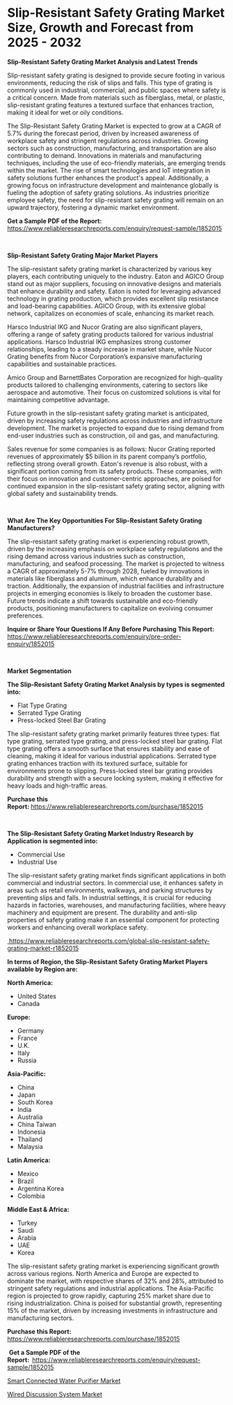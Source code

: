 <p><h1>Slip-Resistant Safety Grating Market Size, Growth and Forecast from 2025 - 2032</h1></p><p><strong>Slip-Resistant Safety Grating Market Analysis and Latest Trends</strong></p>
<p><p>Slip-resistant safety grating is designed to provide secure footing in various environments, reducing the risk of slips and falls. This type of grating is commonly used in industrial, commercial, and public spaces where safety is a critical concern. Made from materials such as fiberglass, metal, or plastic, slip-resistant grating features a textured surface that enhances traction, making it ideal for wet or oily conditions.</p><p>The Slip-Resistant Safety Grating Market is expected to grow at a CAGR of 5.7% during the forecast period, driven by increased awareness of workplace safety and stringent regulations across industries. Growing sectors such as construction, manufacturing, and transportation are also contributing to demand. Innovations in materials and manufacturing techniques, including the use of eco-friendly materials, are emerging trends within the market. The rise of smart technologies and IoT integration in safety solutions further enhances the product's appeal. Additionally, a growing focus on infrastructure development and maintenance globally is fueling the adoption of safety grating solutions. As industries prioritize employee safety, the need for slip-resistant safety grating will remain on an upward trajectory, fostering a dynamic market environment.</p></p>
<p><strong>Get a Sample PDF of the Report:&nbsp;</strong> <a href="https://www.reliableresearchreports.com/enquiry/request-sample/1852015?utm_campaign=31&utm_medium=2&utm_source=Github&utm_content=ia&utm_term=07012025&utm_id=slip-resistant-safety-grating">https://www.reliableresearchreports.com/enquiry/request-sample/1852015</a></p>
<p>&nbsp;</p>
<p><strong>Slip-Resistant Safety Grating Major Market Players</strong></p>
<p><p>The slip-resistant safety grating market is characterized by various key players, each contributing uniquely to the industry. Eaton and AGICO Group stand out as major suppliers, focusing on innovative designs and materials that enhance durability and safety. Eaton is noted for leveraging advanced technology in grating production, which provides excellent slip resistance and load-bearing capabilities. AGICO Group, with its extensive global network, capitalizes on economies of scale, enhancing its market reach.</p><p>Harsco Industrial IKG and Nucor Grating are also significant players, offering a range of safety grating products tailored for various industrial applications. Harsco Industrial IKG emphasizes strong customer relationships, leading to a steady increase in market share, while Nucor Grating benefits from Nucor Corporation’s expansive manufacturing capabilities and sustainable practices.</p><p>Amico Group and BarnettBates Corporation are recognized for high-quality products tailored to challenging environments, catering to sectors like aerospace and automotive. Their focus on customized solutions is vital for maintaining competitive advantage.</p><p>Future growth in the slip-resistant safety grating market is anticipated, driven by increasing safety regulations across industries and infrastructure development. The market is projected to expand due to rising demand from end-user industries such as construction, oil and gas, and manufacturing.</p><p>Sales revenue for some companies is as follows: Nucor Grating reported revenues of approximately $5 billion in its parent company’s portfolio, reflecting strong overall growth. Eaton's revenue is also robust, with a significant portion coming from its safety products. These companies, with their focus on innovation and customer-centric approaches, are poised for continued expansion in the slip-resistant safety grating sector, aligning with global safety and sustainability trends.</p></p>
<p>&nbsp;</p>
<p><strong>What Are The Key Opportunities For Slip-Resistant Safety Grating Manufacturers?</strong></p>
<p><p>The slip-resistant safety grating market is experiencing robust growth, driven by the increasing emphasis on workplace safety regulations and the rising demand across various industries such as construction, manufacturing, and seafood processing. The market is projected to witness a CAGR of approximately 5-7% through 2028, fueled by innovations in materials like fiberglass and aluminum, which enhance durability and traction. Additionally, the expansion of industrial facilities and infrastructure projects in emerging economies is likely to broaden the customer base. Future trends indicate a shift towards sustainable and eco-friendly products, positioning manufacturers to capitalize on evolving consumer preferences.</p></p>
<p><strong>Inquire or Share Your Questions If Any Before Purchasing This Report:</strong> <a href="https://www.reliableresearchreports.com/enquiry/pre-order-enquiry/1852015?utm_campaign=31&utm_medium=2&utm_source=Github&utm_content=ia&utm_term=07012025&utm_id=slip-resistant-safety-grating">https://www.reliableresearchreports.com/enquiry/pre-order-enquiry/1852015</a></p>
<p>&nbsp;</p>
<p><strong>Market Segmentation</strong></p>
<p><strong>The Slip-Resistant Safety Grating Market Analysis by types is segmented into:</strong></p>
<p><ul><li>Flat Type Grating</li><li>Serrated Type Grating</li><li>Press-locked Steel Bar Grating</li></ul></p>
<p><p>The slip-resistant safety grating market primarily features three types: flat type grating, serrated type grating, and press-locked steel bar grating. Flat type grating offers a smooth surface that ensures stability and ease of cleaning, making it ideal for various industrial applications. Serrated type grating enhances traction with its textured surface, suitable for environments prone to slipping. Press-locked steel bar grating provides durability and strength with a secure locking system, making it effective for heavy loads and high-traffic areas.</p></p>
<p><strong>Purchase this Report:&nbsp;</strong><a href="https://www.reliableresearchreports.com/purchase/1852015?utm_campaign=31&utm_medium=2&utm_source=Github&utm_content=ia&utm_term=07012025&utm_id=slip-resistant-safety-grating">https://www.reliableresearchreports.com/purchase/1852015</a></p>
<p>&nbsp;</p>
<p><strong>The Slip-Resistant Safety Grating Market Industry Research by Application is segmented into:</strong></p>
<p><ul><li>Commercial Use</li><li>Industrial Use</li></ul></p>
<p><p>The slip-resistant safety grating market finds significant applications in both commercial and industrial sectors. In commercial use, it enhances safety in areas such as retail environments, walkways, and parking structures by preventing slips and falls. In industrial settings, it is crucial for reducing hazards in factories, warehouses, and manufacturing facilities, where heavy machinery and equipment are present. The durability and anti-slip properties of safety grating make it an essential component for protecting workers and enhancing overall workplace safety.</p></p>
<p><a href="https://www.reliableresearchreports.com/global-slip-resistant-safety-grating-market-r1852015?utm_campaign=31&utm_medium=2&utm_source=Github&utm_content=ia&utm_term=07012025&utm_id=slip-resistant-safety-grating">&nbsp;https://www.reliableresearchreports.com/global-slip-resistant-safety-grating-market-r1852015</a></p>
<p><strong>In terms of Region, the Slip-Resistant Safety Grating Market Players available by Region are:</strong></p>
<p>
    <p> <strong> North America: </strong>
        <ul>
            <li>United States</li>
            <li>Canada</li>
        </ul>
        </p> 
    <p> <strong> Europe: </strong>
        <ul>
            <li>Germany</li>
            <li>France</li>
            <li>U.K.</li>
            <li>Italy</li>
            <li>Russia</li>
        </ul>
        </p> 
    <p> <strong> Asia-Pacific: </strong>
        <ul>
            <li>China</li>
            <li>Japan</li>
            <li>South Korea</li>
            <li>India</li>
            <li>Australia</li>
            <li>China Taiwan</li>
            <li>Indonesia</li>
            <li>Thailand</li>
            <li>Malaysia</li>
        </ul>
        </p> 
    <p> <strong> Latin America: </strong>
        <ul>
            <li>Mexico</li>
            <li>Brazil</li>
            <li>Argentina Korea</li>
            <li>Colombia</li>
        </ul>
        </p> 
    <p> <strong> Middle East & Africa: </strong>
        <ul>
            <li>Turkey</li>
            <li>Saudi</li>
            <li>Arabia</li>
            <li>UAE</li>
            <li>Korea</li>
        </ul>
    </p>
    </p>
<p><p>The slip-resistant safety grating market is experiencing significant growth across various regions. North America and Europe are expected to dominate the market, with respective shares of 32% and 28%, attributed to stringent safety regulations and industrial applications. The Asia-Pacific region is projected to grow rapidly, capturing 25% market share due to rising industrialization. China is poised for substantial growth, representing 15% of the market, driven by increasing investments in infrastructure and manufacturing sectors.</p></p>
<p><strong>Purchase this Report: </strong><a href="https://www.reliableresearchreports.com/purchase/1852015?utm_campaign=31&utm_medium=2&utm_source=Github&utm_content=ia&utm_term=07012025&utm_id=slip-resistant-safety-grating">https://www.reliableresearchreports.com/purchase/1852015</a></p>
<p>&nbsp;<strong>Get a Sample PDF of the Report:&nbsp;&nbsp;</strong><a href="https://www.reliableresearchreports.com/enquiry/request-sample/1852015?utm_campaign=31&utm_medium=2&utm_source=Github&utm_content=ia&utm_term=07012025&utm_id=slip-resistant-safety-grating">https://www.reliableresearchreports.com/enquiry/request-sample/1852015</a></p>
<p><strong></strong></p>
<p><p><a href="https://github.com/juniordelafrance/Market-Research-Report-List-5/blob/main/smart-connected-water-purifier-market.md?utm_campaign=31&utm_medium=2&utm_source=Github&utm_content=ia&utm_term=07012025&utm_id=slip-resistant-safety-grating">Smart Connected Water Purifier Market</a></p><p><a href="https://github.com/bogganbillie6969/Market-Research-Report-List-1/blob/main/wired-discussion-system-market.md?utm_campaign=31&utm_medium=2&utm_source=Github&utm_content=ia&utm_term=07012025&utm_id=slip-resistant-safety-grating">Wired Discussion System Market</a></p></p>